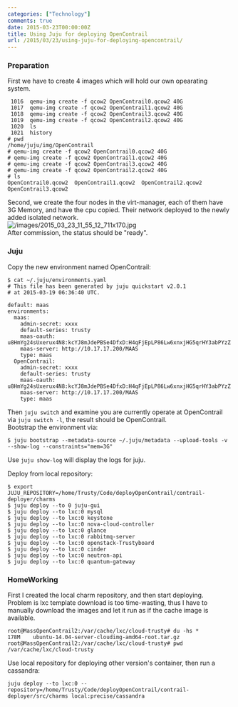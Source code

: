 ```yaml
---
categories: ["Technology"]
comments: true
date: 2015-03-23T00:00:00Z
title: Using Juju for deploying OpenContrail
url: /2015/03/23/using-juju-for-deploying-opencontrail/
---
```


### Preparation
First we have to create 4 images which will hold our own opearating system.   

```
 1016  qemu-img create -f qcow2 OpenContrail0.qcow2 40G
 1017  qemu-img create -f qcow2 OpenContrail1.qcow2 40G
 1018  qemu-img create -f qcow2 OpenContrail3.qcow2 40G
 1019  qemu-img create -f qcow2 OpenContrail2.qcow2 40G
 1020  ls
 1021  history
# pwd
/home/juju/img/OpenContrail
# qemu-img create -f qcow2 OpenContrail0.qcow2 40G
# qemu-img create -f qcow2 OpenContrail1.qcow2 40G
# qemu-img create -f qcow2 OpenContrail3.qcow2 40G
# qemu-img create -f qcow2 OpenContrail2.qcow2 40G
# ls
OpenContrail0.qcow2  OpenContrail1.qcow2  OpenContrail2.qcow2  OpenContrail3.qcow2

```
Second, we create the four nodes in the virt-manager, each of them have 3G Memory, and have the cpu copied. Their network deployed to the newly added isolated network.   
![/images/2015_03_23_11_55_12_711x170.jpg](/images/2015_03_23_11_55_12_711x170.jpg)    
After commission, the status should be "ready".    
### Juju
Copy the new environment named OpenContrail:    

```
$ cat ~/.juju/environments.yaml 
# This file has been generated by juju quickstart v2.0.1
# at 2015-03-19 06:36:40 UTC.

default: maas
environments:
  maas:
    admin-secret: xxxx
    default-series: trusty
    maas-oauth: u8HmYg24sUxerux4N8:kcYJ8mJdePBSe4DfxD:H4qFjEpLP86Lw6xnxjHG5qrHY3abPYzZ
    maas-server: http://10.17.17.200/MAAS
    type: maas
  OpenContrail:
    admin-secret: xxxx
    default-series: trusty
    maas-oauth: u8HmYg24sUxerux4N8:kcYJ8mJdePBSe4DfxD:H4qFjEpLP86Lw6xnxjHG5qrHY3abPYzZ
    maas-server: http://10.17.17.200/MAAS
    type: maas

```
Then `juju switch` and examine you are currently operate at OpenContrail via `juju switch -l`, the result should be OpenContrail.   
Bootstrap the environment via:     

```
$ juju bootstrap --metadata-source ~/.juju/metadata --upload-tools -v --show-log --constraints="mem=3G"

```
Use `juju show-log` will display the logs for juju.    


Deploy from local repository:    

```
$ export JUJU_REPOSITORY=/home/Trusty/Code/deployOpenContrail/contrail-deployer/charms
$ juju deploy --to 0 juju-gui
$ juju deploy --to lxc:0 mysql
$ juju deploy --to lxc:0 keystone
$ juju deploy --to lxc:0 nova-cloud-controller
$ juju deploy --to lxc:0 glance
$ juju deploy --to lxc:0 rabbitmq-server
$ juju deploy --to lxc:0 openstack-Trustyboard
$ juju deploy --to lxc:0 cinder 
$ juju deploy --to lxc:0 neutron-api
$ juju deploy --to lxc:0 quantum-gateway

```

### HomeWorking
First I created the local charm repository, and then start deploying.     
Problem is lxc template download is too time-wasting, thus I have to manually download the images and let it run as if the cache image is available.    

```
root@MassOpenContrail2:/var/cache/lxc/cloud-trusty# du -hs *
178M    ubuntu-14.04-server-cloudimg-amd64-root.tar.gz
root@MassOpenContrail2:/var/cache/lxc/cloud-trusty# pwd
/var/cache/lxc/cloud-trusty

```
Use local repository for deploying other version's container, then run a cassandra:    

```
juju deploy --to lxc:0 --repository=/home/Trusty/Code/deployOpenContrail/contrail-deployer/src/charms local:precise/cassandra

```
